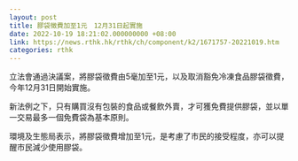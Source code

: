 ```yaml
---
layout: post
title: 膠袋徵費加至1元　12月31日起實施
date: 2022-10-19 18:21:02.000000000 +08:00
link: https://news.rthk.hk/rthk/ch/component/k2/1671757-20221019.htm
categories: rthk
---
```


立法會通過決議案，將膠袋徵費由5毫加至1元，以及取消豁免冷凍食品膠袋徵費，今年12月31日開始實施。

新法例之下，只有購買沒有包裝的食品或餐飲外賣，才可獲免費提供膠袋，並以單一交易最多一個免費袋為基本原則。

環境及生態局表示，將膠袋徵費增加至1元，是考慮了市民的接受程度，亦可以提醒市民減少使用膠袋。
